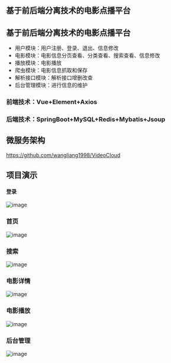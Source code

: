 ## 基于前后端分离技术的电影点播平台

## 基于前后端分离技术的电影点播平台
- 用户模块：用户注册、登录、退出、信息修改
- 电影模块：电影信息分页查看、分类查看、搜索查看、信息修改
- 播放模块：电影播放
- 爬虫模块：电影信息抓取和保存
- 解析接口模块：解析接口增删改查
- 后台管理模块：进行信息的维护

### 前端技术：Vue+Element+Axios
### 后端技术：SpringBoot+MySQL+Redis+Mybatis+Jsoup

## 微服务架构
https://github.com/wangliang1998/VideoCloud

## 项目演示
#### 登录
![image](https://github.com/wangliang1998/VideoCloud/assets/65017081/f57addee-1313-4aee-949e-bdb1cfc3f4bf)

### 首页
![image](https://github.com/wangliang1998/VideoCloud/assets/65017081/3ce1ecde-4891-4610-8c10-a3c3b082c24d)

### 搜索
![image](https://github.com/wangliang1998/VideoCloud/assets/65017081/538df9b9-f3e9-4130-89f8-9265e103a088)

### 电影详情
![image](https://github.com/wangliang1998/VideoCloud/assets/65017081/f72f9b9a-36a1-469f-8246-56332c0e798e)

### 电影播放
![image](https://github.com/wangliang1998/VideoCloud/assets/65017081/bde66498-4c90-42d4-86c2-adefba19c175)

### 后台管理
![image](https://github.com/wangliang1998/VideoCloud/assets/65017081/cfe639ed-5841-4ccc-b850-d738b360375b)




